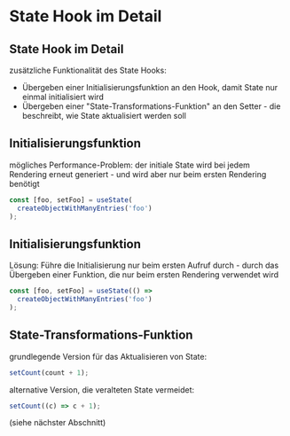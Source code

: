 # State Hook im Detail

## State Hook im Detail

zusätzliche Funktionalität des State Hooks:

- Übergeben einer Initialisierungsfunktion an den Hook, damit State nur einmal initialisiert wird
- Übergeben einer "State-Transformations-Funktion" an den Setter - die beschreibt, wie State aktualisiert werden soll

## Initialisierungsfunktion

mögliches Performance-Problem: der initiale State wird bei jedem Rendering erneut generiert - und wird aber nur beim ersten Rendering benötigt

```js
const [foo, setFoo] = useState(
  createObjectWithManyEntries('foo')
);
```

## Initialisierungsfunktion

Lösung: Führe die Initialisierung nur beim ersten Aufruf durch - durch das Übergeben einer Funktion, die nur beim ersten Rendering verwendet wird

```js
const [foo, setFoo] = useState(() =>
  createObjectWithManyEntries('foo')
);
```

## State-Transformations-Funktion

grundlegende Version für das Aktualisieren von State:

```js
setCount(count + 1);
```

alternative Version, die veralteten State vermeidet:

```js
setCount((c) => c + 1);
```

(siehe nächster Abschnitt)
